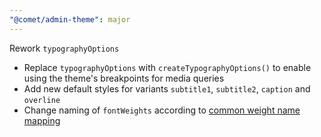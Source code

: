 ```yaml
---
"@comet/admin-theme": major
---
```


Rework `typographyOptions`

- Replace `typographyOptions` with `createTypographyOptions()` to enable using the theme's breakpoints for media queries
- Add new default styles for variants `subtitle1`, `subtitle2`, `caption` and `overline`
- Change naming of `fontWeights` according to [common weight name mapping](https://developer.mozilla.org/en-US/docs/Web/CSS/font-weight#common_weight_name_mapping)